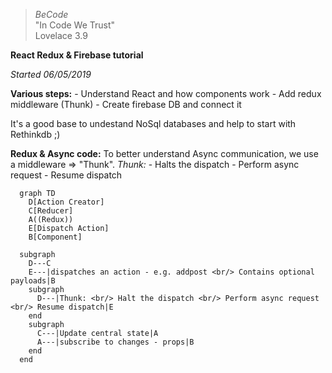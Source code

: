 > *BeCode* <br/>
"In Code We Trust" <br/>
Lovelace 3.9 <br/>

**React Redux & Firebase tutorial**


*Started 06/05/2019*

**Various steps:**
    - Understand React and how components work
    - Add redux middleware (Thunk)
    - Create firebase DB and connect it

It's a good base to undestand NoSql databases and help to start with Rethinkdb ;)

**Redux & Async code:**
 To better understand Async communication, we use a middleware => "Thunk".
  *Thunk:*
    - Halts the dispatch
    - Perform async request 
    - Resume dispatch

```mermaid
  graph TD
    D[Action Creator]
    C[Reducer]
    A((Redux))
    E[Dispatch Action]
    B[Component]

  subgraph 
    D---C
    E---|dispatches an action - e.g. addpost <br/> Contains optional payloads|B
    subgraph  
      D---|Thunk: <br/> Halt the dispatch <br/> Perform async request <br/> Resume dispatch|E
    end
    subgraph 
      C---|Update central state|A
      A---|subscribe to changes - props|B
    end
  end
```
